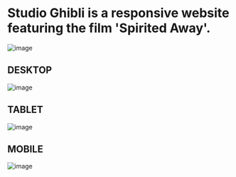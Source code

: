 # Studio Ghibli is a responsive website featuring the film 'Spirited Away'.

![image](https://github.com/cauantt/StudioGhibi/assets/131816676/1ce1d80f-8f6e-41d6-8caa-edbd130d1443)

## DESKTOP

![image](https://github.com/cauantt/StudioGhibi/assets/131816676/9f3dbedd-e50e-4751-af1b-1c2ab6e3d00d)

## TABLET

![image](https://github.com/cauantt/StudioGhibi/assets/131816676/48528592-5a8f-45ab-b271-0c63e6ded3a9)

## MOBILE

![image](https://github.com/cauantt/StudioGhibi/assets/131816676/db1e6151-f326-4abc-89cc-606711c9c87d)







